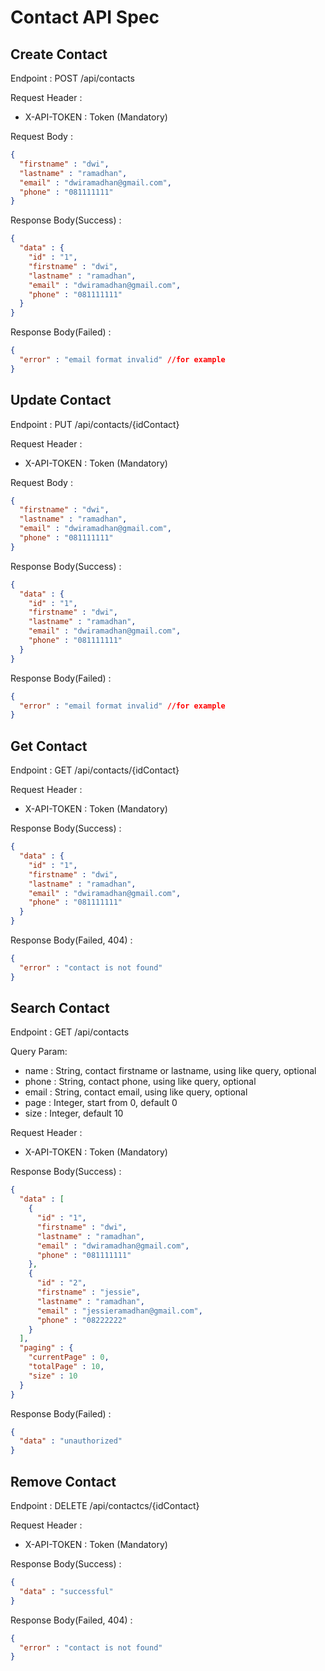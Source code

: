 # Contact API Spec

## Create Contact

Endpoint : POST /api/contacts

Request Header :
- X-API-TOKEN : Token (Mandatory)

Request Body :
```json
{
  "firstname" : "dwi",
  "lastname" : "ramadhan",
  "email" : "dwiramadhan@gmail.com",
  "phone" : "081111111"
}
```

Response Body(Success) :
```json
{
  "data" : {
    "id" : "1",
    "firstname" : "dwi",
    "lastname" : "ramadhan",
    "email" : "dwiramadhan@gmail.com",
    "phone" : "081111111"
  }
}
```

Response Body(Failed) :
```json
{
  "error" : "email format invalid" //for example
}
```

## Update Contact
Endpoint : PUT /api/contacts/{idContact}

Request Header :
- X-API-TOKEN : Token (Mandatory)

Request Body :
```json
{
  "firstname" : "dwi",
  "lastname" : "ramadhan",
  "email" : "dwiramadhan@gmail.com",
  "phone" : "081111111"
}
```

Response Body(Success) :
```json
{
  "data" : {
    "id" : "1",
    "firstname" : "dwi",
    "lastname" : "ramadhan",
    "email" : "dwiramadhan@gmail.com",
    "phone" : "081111111"
  }
}
```

Response Body(Failed) :
```json
{
  "error" : "email format invalid" //for example
}
```


## Get Contact
Endpoint : GET /api/contacts/{idContact}

Request Header :
- X-API-TOKEN : Token (Mandatory)

Response Body(Success) :
```json
{
  "data" : {
    "id" : "1",
    "firstname" : "dwi",
    "lastname" : "ramadhan",
    "email" : "dwiramadhan@gmail.com",
    "phone" : "081111111"
  }
}
```

Response Body(Failed, 404) :
```json
{
  "error" : "contact is not found"
}
```


## Search Contact
Endpoint : GET /api/contacts

Query Param:
- name : String, contact firstname or lastname, using like query, optional
- phone : String, contact phone, using like query, optional
- email : String, contact email, using like query, optional
- page : Integer, start from 0, default 0
- size : Integer, default 10

Request Header :
- X-API-TOKEN : Token (Mandatory)

Response Body(Success) :
```json
{
  "data" : [
    {
      "id" : "1",
      "firstname" : "dwi",
      "lastname" : "ramadhan",
      "email" : "dwiramadhan@gmail.com",
      "phone" : "081111111"
    },
    {
      "id" : "2",
      "firstname" : "jessie",
      "lastname" : "ramadhan",
      "email" : "jessieramadhan@gmail.com",
      "phone" : "08222222"
    }
  ],
  "paging" : {
    "currentPage" : 0,
    "totalPage" : 10,
    "size" : 10
  }
}
```

Response Body(Failed) :
```json
{
  "data" : "unauthorized"
}
```


## Remove Contact
Endpoint : DELETE /api/contactcs/{idContact}

Request Header :
- X-API-TOKEN : Token (Mandatory)

Response Body(Success) :
```json
{
  "data" : "successful"
}
```

Response Body(Failed, 404) :
```json
{
  "error" : "contact is not found"
}
```